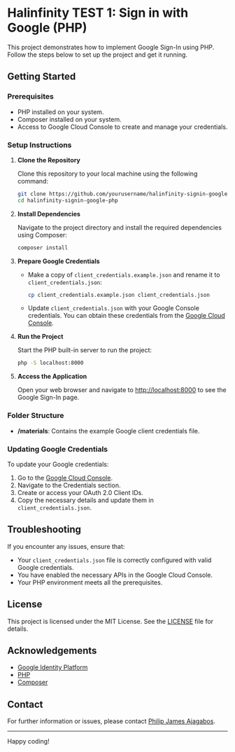 # Halinfinity TEST 1: Sign in with Google (PHP)

This project demonstrates how to implement Google Sign-In using PHP. Follow the steps below to set up the project and get it running.

## Getting Started

### Prerequisites

- PHP installed on your system.
- Composer installed on your system.
- Access to Google Cloud Console to create and manage your credentials.

### Setup Instructions

1. **Clone the Repository**

   Clone this repository to your local machine using the following command:

   ```bash
   git clone https://github.com/yourusername/halinfinity-signin-google-php.git
   cd halinfinity-signin-google-php
   ```

2. **Install Dependencies**

   Navigate to the project directory and install the required dependencies using Composer:

   ```bash
   composer install
   ```

3. **Prepare Google Credentials**

   - Make a copy of `client_credentials.example.json` and rename it to `client_credentials.json`:

     ```bash
     cp client_credentials.example.json client_credentials.json
     ```

   - Update `client_credentials.json` with your Google Console credentials. You can obtain these credentials from the [Google Cloud Console](https://console.cloud.google.com/).

4. **Run the Project**

   Start the PHP built-in server to run the project:

   ```bash
   php -S localhost:8000
   ```

5. **Access the Application**

   Open your web browser and navigate to [http://localhost:8000](http://localhost:8000) to see the Google Sign-In page.

### Folder Structure

- **/materials**: Contains the example Google client credentials file.

### Updating Google Credentials

To update your Google credentials:

1. Go to the [Google Cloud Console](https://console.cloud.google.com/).
2. Navigate to the Credentials section.
3. Create or access your OAuth 2.0 Client IDs.
4. Copy the necessary details and update them in `client_credentials.json`.

## Troubleshooting

If you encounter any issues, ensure that:

- Your `client_credentials.json` file is correctly configured with valid Google credentials.
- You have enabled the necessary APIs in the Google Cloud Console.
- Your PHP environment meets all the prerequisites.

## License

This project is licensed under the MIT License. See the [LICENSE](LICENSE) file for details.

## Acknowledgements

- [Google Identity Platform](https://developers.google.com/identity)
- [PHP](https://www.php.net/)
- [Composer](https://getcomposer.org/)

## Contact

For further information or issues, please contact [Philip James Ajagabos](ajagabos007@gmail.com).

---

Happy coding!